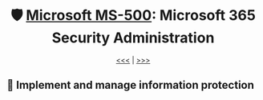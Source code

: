<div align="center">

# 🛡️ [Microsoft MS-500](ms-500-index.md): Microsoft 365 Security Administration

[<<<](ms-500-part2.md) | [>>>](ms-500-part4.md)
      
</div>


## 🐉 Implement and manage information protection
